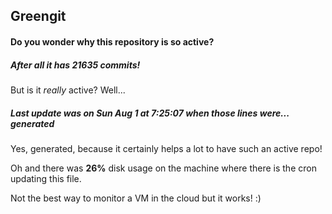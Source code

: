 ## Greengit

#### Do you wonder why this repository is so active?

##### After all it has 21635 commits!

But is it *really* active? Well...

##### Last update was on Sun Aug 1 at 7:25:07 when those lines were... generated

Yes, generated, because it certainly helps a lot to have such an active repo!

Oh and there was **26%** disk usage on the machine
where there is the cron updating this file.

Not the best way to monitor a VM in the cloud but it works! :)
